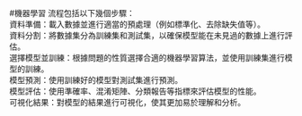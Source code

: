 #機器學習
 流程包括以下幾個步驟：  
      資料準備：載入數據並進行適當的預處理（例如標準化、去除缺失值等）。  
      資料分割：將數據集分為訓練集和測試集，以確保模型能在未見過的數據上進行評估。  
      選擇模型並訓練：根據問題的性質選擇合適的機器學習算法，並使用訓練集進行模型的訓練。  
      模型預測：使用訓練好的模型對測試集進行預測。  
      模型評估：使用準確率、混淆矩陣、分類報告等指標來評估模型的性能。  
      可視化結果：對模型的結果進行可視化，使其更加易於理解和分析。  
